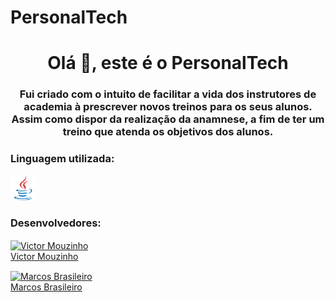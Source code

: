 # PersonalTech

<h1 align="center">Olá 👋, este é o PersonalTech</h1>
<h3 align="center">Fui criado com o intuito de facilitar a vida dos instrutores de academia à prescrever novos treinos para os seus alunos. Assim como dispor da realização da anamnese, a fim de ter um treino que atenda os objetivos dos alunos.</h3>


<h3 align="left">Linguagem utilizada:</h3>
<p align="left"> <a href="https://www.java.com" target="_blank"> <img src="https://raw.githubusercontent.com/devicons/devicon/master/icons/java/java-original.svg" alt="java" width="40" height="40"/> </a> </p>

<h3 align="left">Desenvolvedores:</h3>
<p align="left"> <a href="https://github.com/mbf1998" target="_blank"> <img src="https://avatars.githubusercontent.com/u/42352280?v=4" align="center" alt="Victor Mouzinho" width="40" height="40"/> </br> <span> Victor Mouzinho </span> </a> </p>
<p align="left"> <a href="https://github.com/vicmouz" target="_blank"> <img src="https://avatars.githubusercontent.com/u/31041540?v=4" align="center" alt="Marcos Brasileiro" width="40" height="40"/> </br> <span> Marcos Brasileiro </span> </a> </p>

